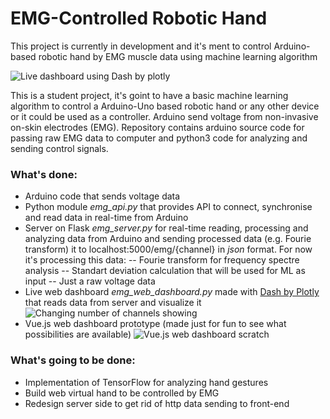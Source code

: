 # EMG-Controlled Robotic Hand

This project is currently in development and it's ment to control Arduino-based robotic hand by EMG muscle data using machine learning algorithm

![Live dashboard using Dash by plotly](https://i.imgur.com/0bKAc9m.png)

This is a student project, it's goint to have a basic machine learning algorithm to control a Arduino-Uno based robotic hand or any other device or it could be used as a controller. Arduino send voltage from non-invasive on-skin electrodes (EMG).
Repository contains arduino source code for passing raw EMG data to computer and python3 code for analyzing and sending control signals.

### What's done:
- Arduino code that sends voltage data
- Python module *emg_api.py* that provides API to connect, synchronise and read data in real-time from Arduino
- Server on Flask *emg_server.py* for real-time reading, processing and analyzing data from Arduino and sending processed data (e.g. Fourie transform) it to localhost:5000/emg/{channel} in *json* format. For now it's processing this data:
-- Fourie transform for frequency spectre analysis
-- Standart deviation calculation that will be used for ML as input
-- Just a raw voltage data
- Live web dashboard *emg_web_dashboard.py* made with [Dash by Plotly](https://plot.ly/products/dash/) that reads data from server and visualize it
![Changing number of channels showing](https://media.giphy.com/media/TH2ezXdGOONqkhkqFF/giphy.gif)
- Vue.js web dashboard prototype (made just for fun to see what possibilities are available)
![Vue.js web dashboard scratch](https://media.giphy.com/media/1ylcxnn1thUjvHeb5r/giphy.gif)

### What's going to be done:
- Implementation of TensorFlow for analyzing hand gestures
- Build web virtual hand to be controlled by EMG
- Redesign server side to get rid of http data sending to front-end
